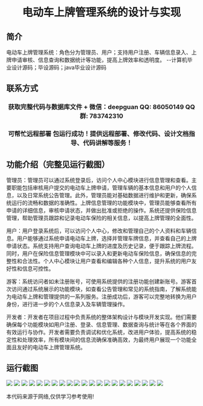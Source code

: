 <p><h1 align="center">电动车上牌管理系统的设计与实现</h1></p>

## 简介
电动车上牌管理系统：角色分为管理员、用户；支持用户注册、车辆信息录入、上牌申请审核、信息查询和数据统计等功能，提高上牌效率和透明度。    --计算机毕业设计源码；毕设源码；java毕业设计源码


## 联系方式
<p><h3 align="center">获取完整代码与数据库文件 + 微信：deepguan QQ: 86050149 QQ群: 783742310</h3></p>
<p><h3 align="center">可帮忙远程部署 包运行成功！提供远程部署、修改代码、设计文档指导、代码讲解等服务！</h3></p>

## 功能介绍（完整见运行截图）
管理员：管理员可以通过系统登录后，访问个人中心模块进行信息管理和查看。主要职能包括审核用户提交的电动车上牌申请，管理车辆的基本信息和用户的个人信息，以及日常系统公告管理。此外，管理员能对基础数据进行维护和更新，确保系统运行的流畅和数据的准确性。上牌信息管理的功能模块中，管理员能够查看所有申请的详细信息，审核申请状态，并做出批准或拒绝的操作。系统还提供保险信息管理，帮助管理员跟踪和记录电动车保险的相关信息，以提高上牌管理的全面性。

用户：用户登录系统后，可以访问个人中心，修改和管理自己的个人资料和车辆信息。用户能够通过系统申请电动车上牌，选择并管理车牌信息，并查看自己的上牌申请状态。系统支持用户查询电动车上牌的进度及历史记录，便于跟踪上牌流程。同时，用户在保险信息管理模块中可以录入和更新电动车保险信息，确保信息的完整性和合法性。个人中心模块让用户查看和编辑各种个人信息，提升系统的用户友好性和信息可控性。

游客：系统访问者如未注册账号，可使用系统提供的注册功能创建新账号。游客首次访问通过系统展示的功能模块，如查看公告管理和常见的系统指南，了解系统能为电动车上牌和管理提供的一系列服务。注册成功后，游客可以完整地转换为用户身份，进行进一步的个人信息录入及车辆管理操作。

开发者：开发者在项目过程中负责系统的整体架构设计与模块开发实现。他们需要确保每个功能模块如用户注册、登录、信息管理、数据查询与统计等在各个界面的有效运行与协作。开发者需要负责调试和优化系统，改进用户体验，提高系统的稳定性和处理效率，所有模块间的信息流确保准确高效，为最终用户展现一个功能全面且友好的电动车上牌管理系统。


## 运行截图
![](img/001.jpg)
![](img/002.jpg)
![](img/003.jpg)
![](img/004.jpg)
![](img/005.jpg)
![](img/006.jpg)
![](img/007.jpg)
![](img/008.jpg)
![](img/009.jpg)
![](img/010.jpg)
![](img/011.jpg)
![](img/012.jpg)
![](img/013.jpg)
![](img/014.jpg)
![](img/015.jpg)
![](img/016.jpg)
![](img/017.jpg)
![](img/018.jpg)
![](img/019.jpg)
![](img/020.jpg)
![](img/021.jpg)

<p>本代码来源于网络,仅供学习参考使用!</p>
